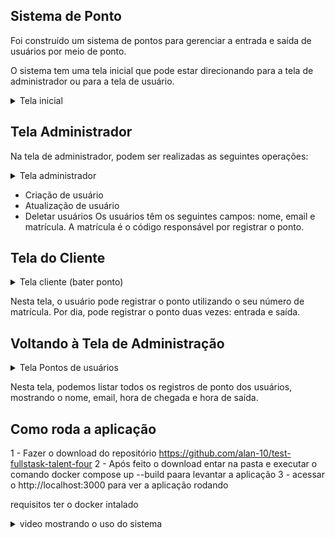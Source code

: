 ## Sistema de Ponto
Foi construído um sistema de pontos para gerenciar a entrada e saída de usuários por meio de ponto.



O sistema tem uma tela inicial que pode estar direcionando para a tela de administrador ou para a tela de usuário.

<details>
  <summary>Tela inicial </summary>
  
  ![tela-inicial](https://github.com/alan-10/test-fullstask-talent-four/assets/50430772/52a5d874-b980-47b1-a70b-d38d1016f8cc)
</details>

## Tela Administrador
Na tela de administrador, podem ser realizadas as seguintes operações:

<details>
  <summary>Tela administrador </summary>
  
  ![admim](https://github.com/alan-10/test-fullstask-talent-four/assets/50430772/0861c1ea-337a-43e1-9d4d-cc0830c0d575)

</details>


- Criação de usuário
- Atualização de usuário
- Deletar usuários
Os usuários têm os seguintes campos: nome, email e matrícula. A matrícula é o código responsável por registrar o ponto.

## Tela do Cliente
<details>
  <summary>Tela cliente (bater ponto) </summary>
  
  ![ponto-registrar](https://github.com/alan-10/test-fullstask-talent-four/assets/50430772/c0a31fd5-616e-48d8-a25f-75c442fa890d)

</details>

Nesta tela, o usuário pode registrar o ponto utilizando o seu número de matrícula. Por dia, pode registrar o ponto duas vezes: entrada e saída.

## Voltando à Tela de Administração

<details>
  <summary>Tela Pontos de usuários </summary>
  
 ![tela-pontos-usuareios](https://github.com/alan-10/test-fullstask-talent-four/assets/50430772/29a09083-42d0-4132-a446-cb7b5914ba53)

</details>


Nesta tela, podemos listar todos os registros de ponto dos usuários, mostrando o nome, email, hora de chegada e hora de saída.







## Como roda a aplicação
1 - Fazer o download do repositório https://github.com/alan-10/test-fullstask-talent-four
2 - Após feito o download entar na pasta e  executar o comando docker compose up --build paara levantar a aplicação 
3 - acessar o http://localhost:3000 para ver a aplicação rodando

requisitos ter o docker intalado 

<details>
<summary>video mostrando o uso do sistema</summary>
  
</details>


